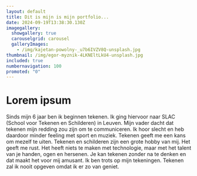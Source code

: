 ```yaml
---
layout: default
title: Dit is mijn is mijn portfolio...
date: 2024-09-19T13:38:30.130Z
imagegallery:
  showgallery: true
  carouselgrid: carousel
  galleryImages:
    - /img/kajetan-powolny-_u7b6IVZV8Q-unsplash.jpg
thumbnail: /img/egor-myznik-4LKNEltLkU4-unsplash.jpg
included: true
numbernavigation: 100
promoted: "0"
---
```

# Lorem ipsum



Sinds mijn 6 jaar ben ik beginnen tekenen. Ik ging hiervoor naar SLAC (School voor Tekenen en Schilderen) in Leuven. Mijn vader dacht dat tekenen mijn redding zou zijn om te communiceren. Ik hoor slecht en heb daardoor minder feeling met sport en muziek. Tekenen geeft me een kans om mezelf te uiten. Tekenen en schilderen zijn een grote hobby van mij. Het geeft me rust. Het heeft niets te maken met technologie, maar met het talent van je handen, ogen en hersenen. Je kan tekenen zonder na te denken en dat maakt het voor mij amusant. Ik ben trots op mijn tekeningen. Tekenen zal ik nooit opgeven omdat ik er zo van geniet.